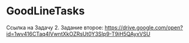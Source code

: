 # GoodLineTasks
Ссылка на Задачу 2. Задание второе:
https://drive.google.com/open?id=1wv416CTaq4lVwntXkOZRsUt0Y3SIp9-T9iH5QAyxVSU